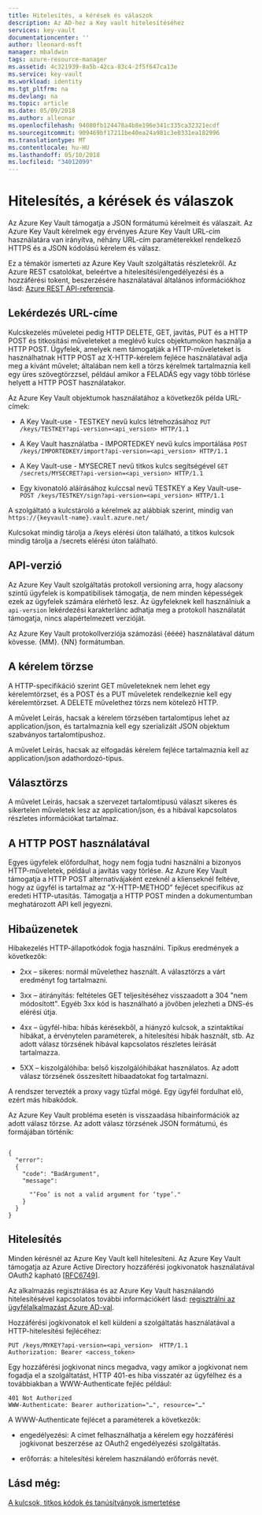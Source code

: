 ```yaml
---
title: Hitelesítés, a kérések és válaszok
description: Az AD-hez a Key vault hitelesítéséhez
services: key-vault
documentationcenter: ''
author: lleonard-msft
manager: mbaldwin
tags: azure-resource-manager
ms.assetid: 4c321939-8a5b-42ca-83c4-2f5f647ca13e
ms.service: key-vault
ms.workload: identity
ms.tgt_pltfrm: na
ms.devlang: na
ms.topic: article
ms.date: 05/09/2018
ms.author: alleonar
ms.openlocfilehash: 94080fb124478a4b8e196e341c335ca32321ecdf
ms.sourcegitcommit: 909469bf17211be40ea24a981c3e0331ea182996
ms.translationtype: MT
ms.contentlocale: hu-HU
ms.lasthandoff: 05/10/2018
ms.locfileid: "34012099"
---
```

# <a name="authentication-requests-and-responses"></a>Hitelesítés, a kérések és válaszok

Az Azure Key Vault támogatja a JSON formátumú kérelmeit és válaszait. Az Azure Key Vault kérelmek egy érvényes Azure Key Vault URL-cím használatára van irányítva, néhány URL-cím paraméterekkel rendelkező HTTPS és a JSON kódolású kérelem és válasz.

Ez a témakör ismerteti az Azure Key Vault szolgáltatás részletekről. Az Azure REST csatolókat, beleértve a hitelesítési/engedélyezési és a hozzáférési tokent, beszerzésére használatával általános információkhoz lásd: [Azure REST API-referencia](https://docs.microsoft.com/rest/api/).

## <a name="request-url"></a>Lekérdezés URL-címe  
 Kulcskezelés műveletei pedig HTTP DELETE, GET, javítás, PUT és a HTTP POST és titkosítási műveleteket a meglévő kulcs objektumokon használja a HTTP POST. Ügyfelek, amelyek nem támogatják a HTTP-műveleteket is használhatnak HTTP POST az X-HTTP-kérelem fejléce használatával adja meg a kívánt művelet; általában nem kell a törzs kérelmek tartalmaznia kell egy üres szövegtörzzsel, például amikor a FELADÁS egy vagy több törlése helyett a HTTP POST használatakor.  

 Az Azure Key Vault objektumok használatához a következők példa URL-címek:  

-   A Key Vault-use - TESTKEY nevű kulcs létrehozásához `PUT /keys/TESTKEY?api-version=<api_version> HTTP/1.1`  

-   A Key Vault használatba - IMPORTEDKEY nevű kulcs importálása `POST /keys/IMPORTEDKEY/import?api-version=<api_version> HTTP/1.1`  

-   A Key Vault-use - MYSECRET nevű titkos kulcs segítségével `GET /secrets/MYSECRET?api-version=<api_version> HTTP/1.1`  

-   Egy kivonatoló aláírásához kulccsal nevű TESTKEY a Key Vault-use- `POST /keys/TESTKEY/sign?api-version=<api_version> HTTP/1.1`  

 A szolgáltató a kulcstároló a kérelmek az alábbiak szerint, mindig van  `https://{keyvault-name}.vault.azure.net/`  

 Kulcsokat mindig tárolja a /keys elérési úton található, a titkos kulcsok mindig tárolja a /secrets elérési úton található.  

## <a name="api-version"></a>API-verzió  
 Az Azure Key Vault szolgáltatás protokoll versioning arra, hogy alacsony szintű ügyfelek is kompatibilisek támogatja, de nem minden képességek ezek az ügyfelek számára elérhető lesz. Az ügyfeleknek kell használniuk a `api-version` lekérdezési karakterlánc adhatja meg a protokoll használatát támogatja, nincs alapértelmezett verzióját.  

 Az Azure Key Vault protokollverziója számozási {éééé} használatával dátum kövesse. {MM}. {NN} formátumban.  

## <a name="request-body"></a>A kérelem törzse  
 A HTTP-specifikáció szerint GET műveleteknek nem lehet egy kérelemtörzset, és a POST és a PUT műveletek rendelkeznie kell egy kérelemtörzset. A DELETE művelethez törzs nem kötelező HTTP.  

 A művelet Leírás, hacsak a kérelem törzsében tartalomtípus lehet az application/json, és tartalmaznia kell egy szerializált JSON objektum szabványos tartalomtípushoz.  

 A művelet Leírás, hacsak az elfogadás kérelem fejléce tartalmaznia kell az application/json adathordozó-típus.  

## <a name="response-body"></a>Választörzs  
 A művelet Leírás, hacsak a szervezet tartalomtípusú választ sikeres és sikertelen műveletek lesz az application/json, és a hibával kapcsolatos részletes információkat tartalmaz.  

## <a name="using-http-post"></a>A HTTP POST használatával  
 Egyes ügyfelek előfordulhat, hogy nem fogja tudni használni a bizonyos HTTP-műveletek, például a javítás vagy törlése. Az Azure Key Vault támogatja a HTTP POST alternatívájaként ezeknél a klienseknél feltéve, hogy az ügyfél is tartalmaz az "X-HTTP-METHOD" fejlécet specifikus az eredeti HTTP-utasítás. Támogatja a HTTP POST minden a dokumentumban meghatározott API kell jegyezni.  

## <a name="error-responses"></a>Hibaüzenetek  
 Hibakezelés HTTP-állapotkódok fogja használni. Tipikus eredmények a következők:  

-   2xx – sikeres: normál művelethez használt. A választörzs a várt eredményt fog tartalmazni.  

-   3xx – átirányítás: feltételes GET teljesítéséhez visszaadott a 304 "nem módosított". Egyéb 3xx kód is használható a jövőben jelezheti a DNS-és elérési útja.  

-   4xx – ügyfél-hiba: hibás kérésekből, a hiányzó kulcsok, a szintaktikai hibákat, a érvénytelen paraméterek, a hitelesítési hibák használt, stb. Az adott válasz törzsének hibával kapcsolatos részletes leírását tartalmazza.  

-   5XX – kiszolgálóhiba: belső kiszolgálóhibákat használatos. Az adott válasz törzsének összesített hibaadatokat fog tartalmazni.  

 A rendszer tervezték a proxy vagy tűzfal mögé. Egy ügyfél fordulhat elő, ezért más hibakódok.  

 Az Azure Key Vault probléma esetén is visszaadása hibainformációk az adott válasz törzse. Az adott válasz törzsének JSON formátumú, és formájában történik:  

```  

{  
  "error":  
  {  
    "code": "BadArgument",  
    "message":  

      "’Foo’ is not a valid argument for ‘type’."  
    }  
  }  
}  

```  

## <a name="authentication"></a>Hitelesítés  
 Minden kérésnél az Azure Key Vault kell hitelesíteni. Az Azure Key Vault támogatja az Azure Active Directory hozzáférési jogkivonatok használatával OAuth2 kapható [[RFC6749](http://tools.ietf.org/html/rfc6749)]. 
 
 Az alkalmazás regisztrálása és az Azure Key Vault használandó hitelesítésével kapcsolatos további információkért lásd: [regisztrálni az ügyfélalkalmazást Azure AD-val](https://docs.microsoft.com/rest/api/index#register-your-client-application-with-azure-ad).
 
 Hozzáférési jogkivonatok el kell küldeni a szolgáltatás használatával a HTTP-hitelesítési fejlécéhez:  

```  
PUT /keys/MYKEY?api-version=<api_version>  HTTP/1.1  
Authorization: Bearer <access_token>  

```  

 Egy hozzáférési jogkivonat nincs megadva, vagy amikor a jogkivonat nem fogadja el a szolgáltatást, HTTP 401-es hiba visszatér az ügyfélhez és a továbbiakban a WWW-Authenticate fejléc például:  

```  
401 Not Authorized  
WWW-Authenticate: Bearer authorization="…", resource="…"  

```  

 A WWW-Authenticate fejlécet a paraméterek a következők:  

-   engedélyezési: A címet felhasználhatja a kérelem egy hozzáférési jogkivonat beszerzése az OAuth2 engedélyezési szolgáltatás.  

-   erőforrás: a hitelesítési kérelem használandó erőforrás nevét.  

## <a name="see-also"></a>Lásd még:  
 [A kulcsok, titkos kódok és tanúsítványok ismertetése](about-keys-secrets-and-certificates.md)
